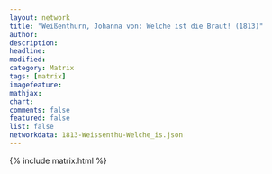 ```yaml
---
layout: network
title: "Weißenthurn, Johanna von: Welche ist die Braut! (1813)"
author:
description:
headline:
modified:
category: Matrix
tags: [matrix]
imagefeature: 
mathjax: 
chart: 
comments: false
featured: false
list: false
networkdata: 1813-Weissenthu-Welche_is.json
---
```

{% include matrix.html %}

